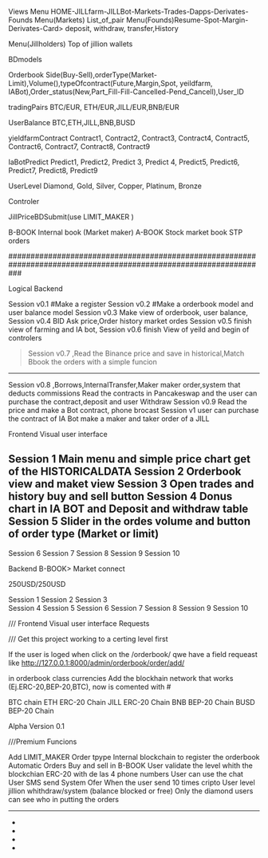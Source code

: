 Views
Menu HOME-JILLfarm-JILLBot-Markets-Trades-Dapps-Derivates-Founds
Menu(Markets) List_of_pair
Menu(Founds)Resume-Spot-Margin-Derivates-Card> deposit, withdraw, transfer,History


Menu(Jillholders) Top of jillion wallets

BDmodels 


Orderbook Side(Buy-Sell),orderType(Market- Limit),Volume(),typeOfcontract(Future,Margin,Spot, yeildfarm, IABot),Order_status(New,Part_Fill-Fill-Cancelled-Pend_Cancell),User_ID

tradingPairs  BTC/EUR, ETH/EUR,JILL/EUR,BNB/EUR

UserBalance  BTC,ETH,JILL,BNB,BUSD

yieldfarmContract   Contract1, Contract2, Contract3, Contract4, Contract5, Contract6, Contract7, Contract8, Contract9 

IaBotPredict   Predict1, Predict2, Predict 3, Predict 4, Predict5, Predict6, Predict7, Predict8, Predict9



UserLevel Diamond, Gold, Silver, Copper, Platinum, Bronze





Controler


JillPriceBDSubmit(use LIMIT_MAKER )

B-BOOK Internal book (Market maker)
A-BOOK  Stock market book STP orders


###################################################################################################################

Logical Backend

Session v0.1 #Make a register
Session v0.2 #Make a orderbook model and user balance model
Session v0.3 Make view of orderbook, user balance, 
Session v0.4 BID Ask price,Order history market ordes
Session v0.5 finish view of farming and IA bot,
Session v0.6 finish View of yeild and begin of controlers
>Session v0.7 ,Read the Binance price and save in historical,Match Bbook the orders with a simple funcion
-----------------------------------------------------------------------------------------
Session v0.8 ,Borrows,InternalTransfer,Maker maker order,system that deducts commissions
Read the contracts in Pancakeswap and the user can purchase the contract,deposit and user Withdraw
Session v0.9 Read the price and make a Bot contract, phone brocast 
Session v1 user can purchase the contract of IA Bot
make a maker and taker order of a JILL



Frontend Visual user interface

Session 1 Main menu and simple price chart get of the HISTORICALDATA
Session 2 Orderbook view and maket view
Session 3 Open trades and history buy and sell button
Session 4 Donus chart in IA BOT and Deposit and withdraw table
Session 5 Slider in the ordes volume and button of order type (Market or limit)
-----------------------------------------------------------------------------------------
Session 6 
Session 7 
Session 8 
Session 9 
Session 10 

Backend B-BOOK> Market connect

250USD/250USD

Session 1 
Session 2 
Session 3  
Session 4 
Session 5 
Session 6 
Session 7 
Session 8 
Session 9 
Session 10 



/// Frontend Visual user interface Requests






/// Get this project working to a certing level first

If the user is loged when click on the  /orderbook/ qwe have a field requeast like http://127.0.0.1:8000/admin/orderbook/order/add/

in orderbook class currencies Add the blockhain network that works (Ej.ERC-20,BEP-20,BTC), now is comented with #
 
BTC chain 
ETH ERC-20 Chain
JILL ERC-20 Chain
BNB  BEP-20 Chain
BUSD BEP-20 Chain


Alpha Version 0.1

///Premium Funcions

Add LIMIT_MAKER Order tpype
Internal blockchain to register the orderbook
Automatic Orders Buy and sell in B-BOOK
User validate the level whith the blockchian ERC-20 with de las 4 phone numbers
User can use the chat
User SMS send System
Ofer When the user send 10 times cripto 
User level jillion whithdraw/system (balance blocked or free)
Only the diamond users can see who in putting the orders



----
-
-
-
-
